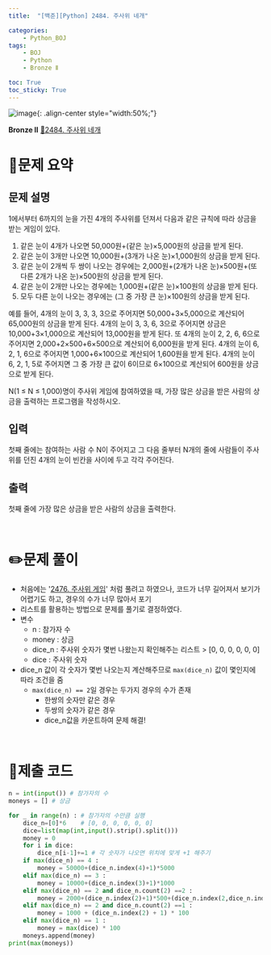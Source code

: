 ```yaml
---
title:  "[백준][Python] 2484. 주사위 네개" 

categories: 
    - Python_BOJ
tags: 
    - BOJ
    - Python
    - Bronze Ⅱ

toc: True
toc_sticky: True
---
```

![image](https://github.com/user-attachments/assets/32319fe8-99e9-4031-b5d1-9f1909b510dc){: .align-center style="width:50%;"}

**Bronze Ⅱ** 
[🔗2484. 주사위 네개](https://www.acmicpc.net/problem/2484)

# 📝문제 요약
## 문제 설명
1에서부터 6까지의 눈을 가진 4개의 주사위를 던져서 다음과 같은 규칙에 따라 상금을 받는 게임이 있다.

1. 같은 눈이 4개가 나오면 50,000원+(같은 눈)×5,000원의 상금을 받게 된다.
2. 같은 눈이 3개만 나오면 10,000원+(3개가 나온 눈)×1,000원의 상금을 받게 된다.
3. 같은 눈이 2개씩 두 쌍이 나오는 경우에는 2,000원+(2개가 나온 눈)×500원+(또 다른 2개가 나온 눈)×500원의 상금을 받게 된다.
4. 같은 눈이 2개만 나오는 경우에는 1,000원+(같은 눈)×100원의 상금을 받게 된다.
5. 모두 다른 눈이 나오는 경우에는 (그 중 가장 큰 눈)×100원의 상금을 받게 된다.

예를 들어, 4개의 눈이 3, 3, 3, 3으로 주어지면 50,000+3×5,000으로 계산되어 65,000원의 상금을 받게 된다. 4개의 눈이 3, 3, 6, 3으로 주어지면 상금은 10,000+3×1,000으로 계산되어 13,000원을 받게 된다. 또 4개의 눈이 2, 2, 6, 6으로 주어지면 2,000+2×500+6×500으로 계산되어 6,000원을 받게 된다. 4개의 눈이 6, 2, 1, 6으로 주어지면 1,000+6×100으로 계산되어 1,600원을 받게 된다. 4개의 눈이 6, 2, 1, 5로 주어지면 그 중 가장 큰 값이 6이므로 6×100으로 계산되어 600원을 상금으로 받게 된다.

N(1 ≤ N ≤ 1,000)명이 주사위 게임에 참여하였을 때, 가장 많은 상금을 받은 사람의 상금을 출력하는 프로그램을 작성하시오.

## 입력
첫째 줄에는 참여하는 사람 수 N이 주어지고 그 다음 줄부터 N개의 줄에 사람들이 주사위를 던진 4개의 눈이 빈칸을 사이에 두고 각각 주어진다.

## 출력
첫째 줄에 가장 많은 상금을 받은 사람의 상금을 출력한다.


<br>

# ✏️문제 풀이
- 처음에는 '[2476. 주사위 게임](https://hzi09.github.io/python_boj/python_2746/)' 처럼 풀려고 하였으나, 코드가 너무 길어져서 보기가 어렵기도 하고, 경우의 수가 너무 많아서 포기
- 리스트를 활용하는 방법으로 문제를 풀기로 결정하였다.
- 변수
    - n : 참가자 수
    - money : 상금
    - dice_n : 주사위 숫자가 몇번 나왔는지 확인해주는 리스트 > [0, 0, 0, 0, 0, 0]
    - dice : 주사위 숫자
- dice_n 값이 각 숫자가 몇번 나오는지 계산해주므로 `max(dice_n)` 값이 몇인지에 따라 조건을 줌
    - `max(dice_n) == 2`일 경우는 두가지 경우의 수가 존재
        - 한쌍의 숫자만 같은 경우
        - 두쌍의 숫자가 같은 경우
        - dice_n값을 카운트하여 문제 해결!

<br>

# 💯제출 코드
```python
n = int(input()) # 참가자의 수
moneys = [] # 상금

for _ in range(n) : # 참가자의 수만큼 실행
    dice_n=[0]*6    # [0, 0, 0, 0, 0, 0]
    dice=list(map(int,input().strip().split()))
    money = 0
    for i in dice:
        dice_n[i-1]+=1 # 각 숫자가 나오면 위치에 맞게 +1 해주기
    if max(dice_n) == 4 :
        money = 50000+(dice_n.index(4)+1)*5000
    elif max(dice_n) == 3 :
        money = 10000+(dice_n.index(3)+1)*1000
    elif max(dice_n) == 2 and dice_n.count(2) ==2 :
        money = 2000+(dice_n.index(2)+1)*500+(dice_n.index(2,dice_n.index(2)+1)+1)*500
    elif max(dice_n) == 2 and dice_n.count(2) ==1 :
        money = 1000 + (dice_n.index(2) + 1) * 100
    elif max(dice_n) == 1 :
        money = max(dice) * 100
    moneys.append(money)
print(max(moneys))
```